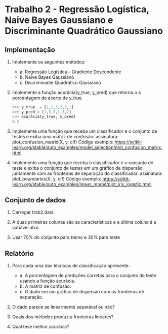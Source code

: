 # Trabalho 2 - Regressão Logística, Naive Bayes Gaussiano e Discriminante Quadrático Gaussiano

## Implementação

1. Implemente os seguintes métodos:
      * a. Regressão Logística – Gradiente Descendente
      * b. Naive Bayes Gaussiano
      * c. Discriminante Quadrático Gaussiano

2. Implemente a função acurácia(y_true, y_pred) que retorna o a porcentagem de acerto de y_true.

      ```python
      >>> y_true  = [1,2,3,2,3,1]
      >>> y_pred = [1,3,3,1,3,2]
      >>> acurácia(y_true, y_pred)
      0.5
      ```

3. Implemente uma função que receba um classificador e o conjunto de testes e exiba uma matriz de confusão:
assinatura: plot_confusion_matrix(X, y, clf)
Código exemplo: <https://scikit-learn.org/stable/auto_examples/model_selection/plot_confusion_matrix.html>

4. Implemente uma função que receba o classificador e o conjunto de teste e exiba o conjunto de testes em um gráfico de dispersão juntamente com as fronteiras de separação do classificador.
assinatura: plot_boundaries(X, y, clf)
Código exemplo: <https://scikit-learn.org/stable/auto_examples/linear_model/plot_iris_logistic.html>

## Conjunto de dados

1. Carregar trab2.data

2. A duas primeiras colunas são as características e a última coluna é a variável alvo

3. Usar 70% do conjunto para treino e 30% para teste

## Relatório

1. Para cada uma das técnicas de classificação apresente:
   * a. A porcentagem de predições corretas para o conjunto de teste usando a função acurácia.
   * b. A matriz de confusão.
   * c. O dado em um gráfico de dispersão com as fronteiras de separação.

2. O dado parece se linearmente separável ou não?

3. Quais dos métodos produziu fronteiras lineares?

4. Qual teve melhor acurácia?
